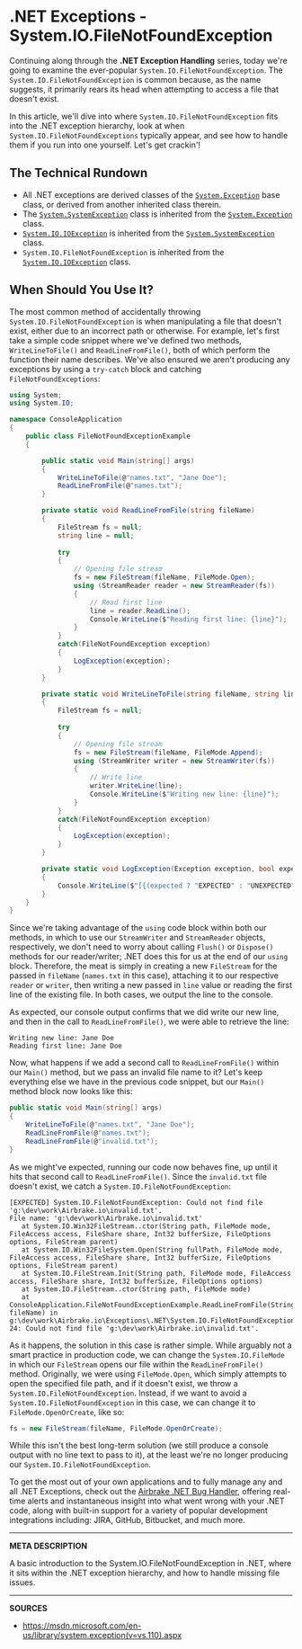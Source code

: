 # .NET Exceptions - System.IO.FileNotFoundException

Continuing along through the __.NET Exception Handling__ series, today we're going to examine the ever-popular `System.IO.FileNotFoundException`.  The `System.IO.FileNotFoundException` is common because, as the name suggests, it primarily rears its head when attempting to access a file that doesn't exist.

In this article, we'll dive into where `System.IO.FileNotFoundException` fits into the .NET exception hierarchy, look at when `System.IO.FileNotFoundExceptions` typically appear, and see how to handle them if you run into one yourself.  Let's get crackin'!

## The Technical Rundown

- All .NET exceptions are derived classes of the [`System.Exception`](https://airbrake.io/blog/dotnet-exception-handling/exception-class-hierarchy) base class, or derived from another inherited class therein.
- The [`System.SystemException`](https://msdn.microsoft.com/en-us/library/system.systemexception(v=vs.110).aspx) class is inherited from the [`System.Exception`](https://airbrake.io/blog/dotnet-exception-handling/exception-class-hierarchy) class.
- [`System.IO.IOException`](https://msdn.microsoft.com/en-us/library/system.io.ioexception(v=vs.110).aspx) is inherited from the [`System.SystemException`](https://msdn.microsoft.com/en-us/library/system.systemexception(v=vs.110).aspx) class.
- `System.IO.FileNotFoundException` is inherited from the [`System.IO.IOException`](https://msdn.microsoft.com/en-us/library/system.io.ioexception(v=vs.110).aspx) class.

## When Should You Use It?

The most common method of accidentally throwing `System.IO.FileNotFoundException` is when manipulating a file that doesn't exist, either due to an incorrect path or otherwise.  For example, let's first take a simple code snippet where we've defined two methods, `WriteLineToFile()` and `ReadLineFromFile()`, both of which perform the function their name describes.  We've also ensured we aren't producing any exceptions by using a `try-catch` block and catching `FileNotFoundExceptions`:

```cs
using System;
using System.IO;

namespace ConsoleApplication
{
    public class FileNotFoundExceptionExample
    {

        public static void Main(string[] args)
        {
            WriteLineToFile(@"names.txt", "Jane Doe");
            ReadLineFromFile(@"names.txt");
        }

        private static void ReadLineFromFile(string fileName)
        {
            FileStream fs = null;
            string line = null;
            
            try   
            {
                // Opening file stream
                fs = new FileStream(fileName, FileMode.Open);
                using (StreamReader reader = new StreamReader(fs))
                {
                    // Read first line
                    line = reader.ReadLine();
                    Console.WriteLine($"Reading first line: {line}");
                }
            }
            catch(FileNotFoundException exception)
            {
                LogException(exception);
            }
        }

        private static void WriteLineToFile(string fileName, string line)
        {
            FileStream fs = null;
            
            try   
            {
                // Opening file stream
                fs = new FileStream(fileName, FileMode.Append);
                using (StreamWriter writer = new StreamWriter(fs))
                {
                    // Write line
                    writer.WriteLine(line);
                    Console.WriteLine($"Writing new line: {line}");
                }
            }
            catch(FileNotFoundException exception)
            {
                LogException(exception);
            }
        }

        private static void LogException(Exception exception, bool expected = true)
        {
            Console.WriteLine($"[{(expected ? "EXPECTED" : "UNEXPECTED")}] {exception.ToString()}: {exception.Message}");
        }
    }
}
```

Since we're taking advantage of the `using` code block within both our methods, in which to use our `StreamWriter` and `StreamReader` objects, respectively, we don't need to worry about calling `Flush()` or `Dispose()` methods for our reader/writer; .NET does this for us at the end of our `using` block.  Therefore, the meat is simply in creating a new `FileStream` for the passed in `fileName` (`names.txt` in this case), attaching it to our respective `reader` or `writer`, then writing a new passed in `line` value or reading the first line of the existing file.  In both cases, we output the line to the console.

As expected, our console output confirms that we did write our new line, and then in the call to `ReadLineFromFile()`, we were able to retrieve the line:

```
Writing new line: Jane Doe
Reading first line: Jane Doe
```

Now, what happens if we add a second call to `ReadLineFromFile()` within our `Main()` method, but we pass an invalid file name to it?  Let's keep everything else we have in the previous code snippet, but our `Main()` method block now looks like this:

```cs
public static void Main(string[] args)
{
    WriteLineToFile(@"names.txt", "Jane Doe");
    ReadLineFromFile(@"names.txt");
    ReadLineFromFile(@"invalid.txt");
}
```

As we might've expected, running our code now behaves fine, up until it hits that second call to `ReadLineFromFile()`.  Since the `invalid.txt` file doesn't exist, we catch a `System.IO.FileNotFoundException`:

```
[EXPECTED] System.IO.FileNotFoundException: Could not find file 'g:\dev\work\Airbrake.io\invalid.txt'.
File name: 'g:\dev\work\Airbrake.io\invalid.txt'
   at System.IO.Win32FileStream..ctor(String path, FileMode mode, FileAccess access, FileShare share, Int32 bufferSize, FileOptions options, FileStream parent)
   at System.IO.Win32FileSystem.Open(String fullPath, FileMode mode, FileAccess access, FileShare share, Int32 bufferSize, FileOptions options, FileStream parent)
   at System.IO.FileStream.Init(String path, FileMode mode, FileAccess access, FileShare share, Int32 bufferSize, FileOptions options)
   at System.IO.FileStream..ctor(String path, FileMode mode)
   at ConsoleApplication.FileNotFoundExceptionExample.ReadLineFromFile(String fileName) in g:\dev\work\Airbrake.io\Exceptions\.NET\System.IO.FileNotFoundException\System.IO.FileNotFoundException.cs:line 24: Could not find file 'g:\dev\work\Airbrake.io\invalid.txt'.
```

As it happens, the solution in this case is rather simple.  While arguably not a smart practice in production code, we can change the `System.IO.FileMode` in which our `FileStream` opens our file within the `ReadLineFromFile()` method.  Originally, we were using `FileMode.Open`, which simply attempts to open the specified file path, and if it doesn't exist, we throw a `System.IO.FileNotFoundException`.  Instead, if we want to avoid a `System.IO.FileNotFoundException` in this case, we can change it to `FileMode.OpenOrCreate`, like so:

```cs
fs = new FileStream(fileName, FileMode.OpenOrCreate);
```

While this isn't the best long-term solution (we still produce a console output with no line text to pass to it), at the least we're no longer producing our `System.IO.FileNotFoundException`.

To get the most out of your own applications and to fully manage any and all .NET Exceptions, check out the <a class="js-cta-utm" href="https://airbrake.io/languages/net_bug_tracker?utm_source=blog&amp;utm_medium=end-post&amp;utm_campaign=airbrake-net">Airbrake .NET Bug Handler</a>, offering real-time alerts and instantaneous insight into what went wrong with your .NET code, along with built-in support for a variety of popular development integrations including: JIRA, GitHub, Bitbucket, and much more.

---

__META DESCRIPTION__

A basic introduction to the System.IO.FileNotFoundException in .NET, where it sits within the .NET exception hierarchy, and how to handle missing file issues.

---

__SOURCES__

- https://msdn.microsoft.com/en-us/library/system.exception(v=vs.110).aspx

